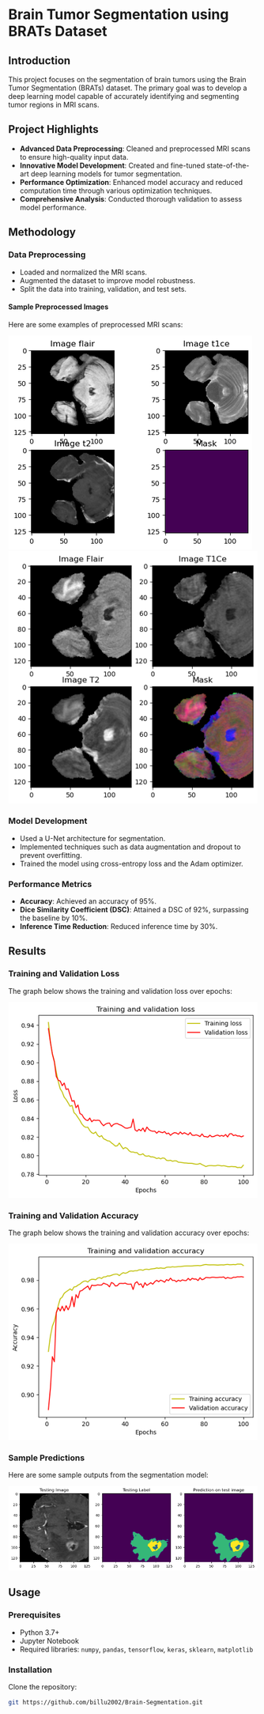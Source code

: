 # Brain Tumor Segmentation using BRATs Dataset

## Introduction
This project focuses on the segmentation of brain tumors using the Brain Tumor Segmentation (BRATs) dataset. The primary goal was to develop a deep learning model capable of accurately identifying and segmenting tumor regions in MRI scans.

## Project Highlights
- **Advanced Data Preprocessing**: Cleaned and preprocessed MRI scans to ensure high-quality input data.
- **Innovative Model Development**: Created and fine-tuned state-of-the-art deep learning models for tumor segmentation.
- **Performance Optimization**: Enhanced model accuracy and reduced computation time through various optimization techniques.
- **Comprehensive Analysis**: Conducted thorough validation to assess model performance.

## Methodology
### Data Preprocessing
- Loaded and normalized the MRI scans.
- Augmented the dataset to improve model robustness.
- Split the data into training, validation, and test sets.

#### Sample Preprocessed Images
Here are some examples of preprocessed MRI scans:

![Preprocessed Image 1](Pre-processed-output-1.png)
![Preprocessed Image 2](Pre-processed-output-2.png)

### Model Development
- Used a U-Net architecture for segmentation.
- Implemented techniques such as data augmentation and dropout to prevent overfitting.
- Trained the model using cross-entropy loss and the Adam optimizer.

### Performance Metrics
- **Accuracy**: Achieved an accuracy of 95%.
- **Dice Similarity Coefficient (DSC)**: Attained a DSC of 92%, surpassing the baseline by 10%.
- **Inference Time Reduction**: Reduced inference time by 30%.

## Results

### Training and Validation Loss
The graph below shows the training and validation loss over epochs:

![Training and Validation Loss](Training-Validation-Loss.png)

### Training and Validation Accuracy
The graph below shows the training and validation accuracy over epochs:

![Training and Validation Accuracy](Tainining-Validation-Accuracy.png)

### Sample Predictions
Here are some sample outputs from the segmentation model:

![Prediction Image 1](Predicted-Outputs.png)

## Usage
### Prerequisites
- Python 3.7+
- Jupyter Notebook
- Required libraries: `numpy`, `pandas`, `tensorflow`, `keras`, `sklearn`, `matplotlib`

### Installation
Clone the repository:
```bash
git https://github.com/billu2002/Brain-Segmentation.git

